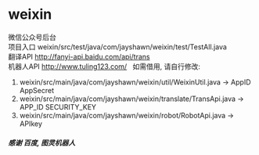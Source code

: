 # weixin
微信公众号后台  
项目入口 weixin/src/test/java/com/jayshawn/weixin/test/TestAll.java  
翻译API http://fanyi-api.baidu.com/api/trans  
机器人API http://www.tuling123.com/
  
如需借用, 请自行修改:  
1. weixin/src/main/java/com/jayshawn/weixin/util/WeixinUtil.java -> AppID AppSecret  
2. weixin/src/main/java/com/jayshawn/weixin/translate/TransApi.java -> APP_ID SECURITY_KEY
3. weixin/src/main/java/com/jayshawn/weixin/robot/RobotApi.java -> APIkey

##### 感谢 百度, 图灵机器人
